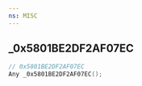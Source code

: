 ```yaml
---
ns: MISC
---
```

## _0x5801BE2DF2AF07EC

```c
// 0x5801BE2DF2AF07EC
Any _0x5801BE2DF2AF07EC();
```

